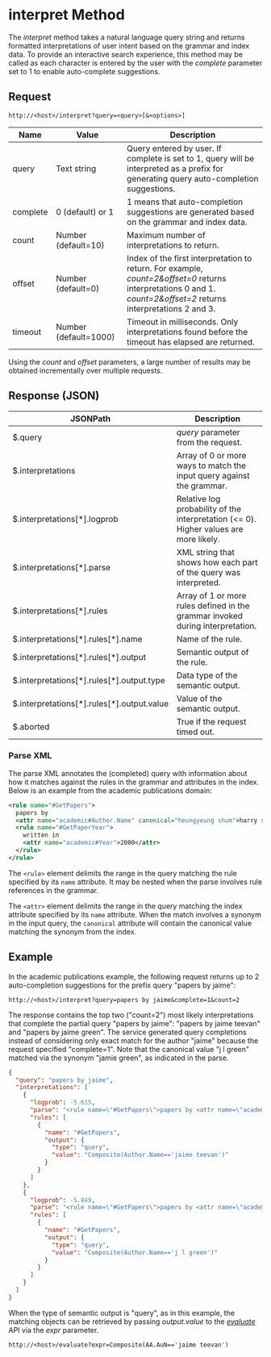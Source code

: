 <!--
NavPath: Knowledge Exploration Service/Web API Interface
LinkLabel: Interpret Method
Url: KES/documentation/interpret-method
Weight: 30
-->

# interpret Method
The *interpret* method takes a natural language query string and returns formatted interpretations of user intent based on the grammar and index data.  To provide an interactive search experience, this method may be called as each character is entered by the user with the *complete* parameter set to 1 to enable auto-complete suggestions.

## Request
`http://<host>/interpret?query=<query>[&<options>]`

Name|Value| Description
----|----|----
query    | Text string | Query entered by user.  If complete is set to 1, query will be interpreted as a prefix for generating query auto-completion suggestions.        
complete | 0 (default) or 1 | 1 means that auto-completion suggestions are generated based on the grammar and index data.         
count    | Number (default=10) | Maximum number of interpretations to return.         
offset   | Number (default=0) | Index of the first interpretation to return.  For example, *count=2&offset=0* returns interpretations 0 and 1. *count=2&offset=2* returns interpretations 2 and 3.       
timeout  | Number (default=1000) | Timeout in milliseconds. Only interpretations found before the timeout has elapsed are returned.

Using the *count* and *offset* parameters, a large number of results may be obtained incrementally over multiple requests.

## Response (JSON)
JSONPath     | Description
---------|---------
$.query	|*query* parameter from the request.
$.interpretations	|Array of 0 or more ways to match the input query against the grammar.
$.interpretations[\*].logprob	|Relative log probability of the interpretation (<= 0).  Higher values are more likely.
$.interpretations[\*].parse	|XML string that shows how each part of the query was interpreted.
$.interpretations[\*].rules	|Array of 1 or more rules defined in the grammar invoked during interpretation.
$.interpretations[\*].rules[\*].name	|Name of the rule.
$.interpretations[\*].rules[\*].output	|Semantic output of the rule.
$.interpretations[\*].rules[\*].output.type	|Data type of the semantic output.
$.interpretations[\*].rules[\*].output.value|Value of the semantic output.  
$.aborted | True if the request timed out.

### Parse XML
The parse XML annotates the (completed) query with information about how it matches against the rules in the grammar and attributes in the index.  Below is an example from the academic publications domain:

```xml
<rule name="#GetPapers">
  papers by 
  <attr name="academic#Author.Name" canonical="heungyeung shum">harry shum</attr>
  <rule name="#GetPaperYear">
    written in
    <attr name="academic#Year">2000</attr>
  </rule>
</rule>
```

The `<rule>` element delimits the range in the query matching the rule specified by its `name` attribute.  It may be nested when the parse involves rule references in the grammar.

The `<attr>` element delimits the range in the query matching the index attribute specified by its `name` attribute.  When the match involves a synonym in the input query, the `canonical` attribute will contain the canonical value matching the synonym from the index.

## Example
In the academic publications example, the following request returns up to 2 auto-completion suggestions for the prefix query "papers by jaime":

`http://<host>/interpret?query=papers by jaime&complete=1&count=2`

The response contains the top two ("count=2") most likely interpretations that complete the partial query "papers by jaime": "papers by jaime teevan" and "papers by jaime green".  The service generated query completions instead of considering only exact match for the author "jaime" because the request specified "complete=1". Note that the canonical value "j l green" matched via the synonym "jamie green", as indicated in the parse.


```json
{
  "query": "papers by jaime",
  "interpretations": [
    {
      "logprob": -5.615,
      "parse": "<rule name=\"#GetPapers\">papers by <attr name=\"academic#Author.Name\">jaime teevan</attr></rule>",
      "rules": [
        {
          "name": "#GetPapers",
          "output": {
            "type": "query",
            "value": "Composite(Author.Name=='jaime teevan')"
          }
        }
      ]
    },
    {
      "logprob": -5.849,
      "parse": "<rule name=\"#GetPapers\">papers by <attr name=\"academic#Author.Name\" canonical=\"j l green\">jaime green</attr></rule>",
      "rules": [
        {
          "name": "#GetPapers",
          "output": {
            "type": "query",
            "value": "Composite(Author.Name=='j l green')"
          }
        }
      ]
    }
  ]
}
```  

When the type of semantic output is "query", as in this example, the matching objects can be retrieved by passing *output.value* to the [*evaluate*](evaluate.md) API via the *expr* parameter.

`http://<host>/evaluate?expr=Composite(AA.AuN=='jaime teevan')`
  
